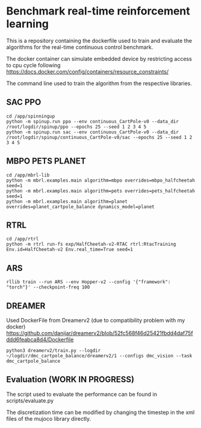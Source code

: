 # Benchmark real-time reinforcement learning

This is a repository containing the dockerfile used to train and evaluate the algorithms for the real-time continuous control benchmark. 

The docker container can simulate embedded device by restricting access to cpu cycle following https://docs.docker.com/config/containers/resource_constraints/

The command line used to train the algorithm from the respective libraries. 

## SAC PPO 

```
cd /app/spinningup
python -m spinup.run ppo --env continuous_CartPole-v0 --data_dir /root/logdir/spinup/ppo --epochs 25 --seed 1 2 3 4 5
python -m spinup.run sac --env continuous_CartPole-v0 --data_dir /root/logdir/spinup/continuous_CartPole-v0/sac --epochs 25 --seed 1 2 3 4 5
```


## MBPO PETS PLANET
```
cd /app/mbrl-lib
python -m mbrl.examples.main algorithm=mbpo overrides=mbpo_halfcheetah seed=1 
python -m mbrl.examples.main algorithm=pets overrides=pets_halfcheetah seed=1 
python -m mbrl.examples.main algorithm=planet overrides=planet_cartpole_balance dynamics_model=planet
```

## RTRL
```
cd /app/rtrl
python -m rtrl run-fs exp/HalfCheetah-v2-RTAC rtrl:RtacTraining Env.id=HalfCheetah-v2 Env.real_time=True seed=1
```

## ARS
```
rllib train --run ARS --env Hopper-v2 --config '{"framework": "torch"}' --checkpoint-freq 100 
```

## DREAMER 

Used DockerFile from Dreamerv2 (due to compatibility problem with my docker) https://github.com/danijar/dreamerv2/blob/52fc568f46d25421fbdd4daf75fddd6feabca8d4/Dockerfile
```
python3 dreamerv2/train.py --logdir ~/logdir/dmc_cartpole_balance/dreamerv2/1 --configs dmc_vision --task dmc_cartpole_balance
```

## Evaluation (WORK IN PROGRESS)

The script used to evaluate the performance can be found in scripts/evaluate.py

The discretization time can be modified by changing the timestep in the xml files of the mujoco library directly. 

